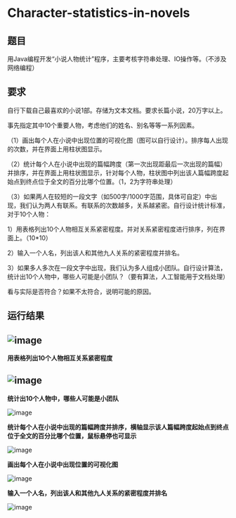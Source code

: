 # Character-statistics-in-novels
## **题目**

用Java编程开发“小说人物统计”程序，主要考核字符串处理、IO操作等。（不涉及网络编程）

## **要求**

自行下载自己最喜欢的小说1部。存储为文本文档。要求长篇小说，20万字以上。

事先指定其中10个重要人物，考虑他们的姓名、别名等等一系列因素。

（1）画出每个人在小说中出现位置的可视化图（图可以自行设计）。排序每人出现的次数，并在界面上用柱状图显示。

（2）统计每个人在小说中出现的篇幅跨度（第一次出现距最后一次出现的篇幅）并排序，并在界面上用柱状图显示，针对每个人物，柱状图中列出该人篇幅跨度起始点到终点位于全文的百分比哪个位置。（1，2为字符串处理）

（3）如果两人在较短的一段文字（如500字/1000字范围，具体可自定）中出现，我们认为两人有联系。有联系的次数越多，关系越紧密。自行设计统计标准，对于10个人物：

1）用表格列出10个人物相互关系紧密程度。并对关系紧密程度进行排序，列在界面上。（10*10）

2）输入一个人名，列出该人和其他九人关系的紧密程度并排名。

3）如果多人多次在一段文字中出现，我们认为多人组成小团队。自行设计算法，统计出10个人物中，哪些人可能是小团队？（要有算法，人工智能用于文档处理）

看与实际是否符合？如果不太符合，说明可能的原因。

## 运行结果

## ![image](https://github.com/user-attachments/assets/fd41875b-22b8-4d48-a9f2-d07fe2fc12a4)

**用表格列出10个人物相互关系紧密程度**

## ![image](https://github.com/user-attachments/assets/44a0ab1a-1603-4857-ac03-57584602f00f)

**统计出10个人物中，哪些人可能是小团队**

![image](https://github.com/user-attachments/assets/98aca92a-9751-49c8-ada5-c9ab1bb0a557)

**统计每个人在小说中出现的篇幅跨度并排序，横轴显示该人篇幅跨度起始点到终点位于全文的百分比哪个位置，鼠标悬停也可显示**

![image](https://github.com/user-attachments/assets/6440af5b-e0cf-4b2c-89b6-872a1b877e73)

**画出每个人在小说中出现位置的可视化图**

![image](https://github.com/user-attachments/assets/f380298b-e0fd-4c7f-acd6-52aa86197c44)

**输入一个人名，列出该人和其他九人关系的紧密程度并排名**

![image](https://github.com/user-attachments/assets/1b5bcca2-f9b0-4052-a1de-9ca5b33a94b5)
